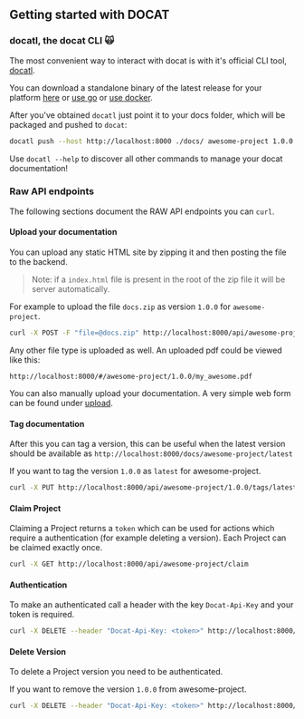## Getting started with DOCAT

### docatl, the docat CLI 🙀

The most convenient way to interact with docat is with it's official CLI
tool, [docatl](https://github.com/docat-org/docatl).

You can download a standalone binary of the latest release
for your platform [here](https://github.com/docat-org/docatl/releases/latest)
or [use go](https://github.com/docat-org/docatl#using-go) or [use docker](https://github.com/docat-org/docatl#using-docker).

After you've obtained `docatl` just point it to your docs folder, which will be packaged and pushed to `docat`:

```sh
docatl push --host http://localhost:8000 ./docs/ awesome-project 1.0.0
```

Use `docatl --help` to discover all other commands to manage your docat documentation!

### Raw API endpoints

The following sections document the RAW API endpoints you can `curl`.

#### Upload your documentation

You can upload any static HTML site by zipping it and
then posting the file to the backend.

> Note: if a `index.html` file is present in the root of the zip file
  it will be server automatically.

For example to upload the file `docs.zip` as version `1.0.0` for `awesome-project`.

```sh
curl -X POST -F "file=@docs.zip" http://localhost:8000/api/awesome-project/1.0.0
```

Any other file type is uploaded as well.
An uploaded pdf could be viewed like this:

`http://localhost:8000/#/awesome-project/1.0.0/my_awesome.pdf`

You can also manually upload your documentation.
A very simple web form can be found under [upload](#/upload).

#### Tag documentation

After this you can tag a version, this can be useful when
the latest version should be available as `http://localhost:8000/docs/awesome-project/latest`

If you want to tag the version `1.0.0` as `latest` for awesome-project.

```sh
curl -X PUT http://localhost:8000/api/awesome-project/1.0.0/tags/latest
```

#### Claim Project

Claiming a Project returns a `token` which can be used for actions
which require a authentication (for example deleting a version).
Each Project can be claimed exactly once.

```sh
curl -X GET http://localhost:8000/api/awesome-project/claim
```

#### Authentication

To make an authenticated call a header with the key `Docat-Api-Key` and your token is required.

```sh
curl -X DELETE --header "Docat-Api-Key: <token>" http://localhost:8000/api/awesome-project/1.0.0
```

#### Delete Version

To delete a Project version you need to be authenticated.

If you want to remove the version `1.0.0` from awesome-project.

```sh
curl -X DELETE --header "Docat-Api-Key: <token>" http://localhost:8000/api/awesome-project/1.0.0
```